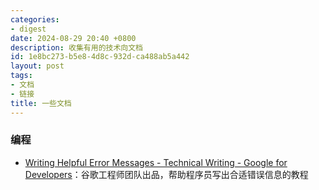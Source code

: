 ```yaml
---
categories:
- digest
date: 2024-08-29 20:40 +0800
description: 收集有用的技术向文档
id: 1e8bc273-b5e8-4d8c-932d-ca488ab5a442
layout: post
tags:
- 文档
- 链接
title: 一些文档
---
```


### 编程

- [Writing Helpful Error Messages - Technical Writing - Google for Developers](https://developers.google.com/tech-writing/error-messages)：谷歌工程师团队出品，帮助程序员写出合适错误信息的教程
